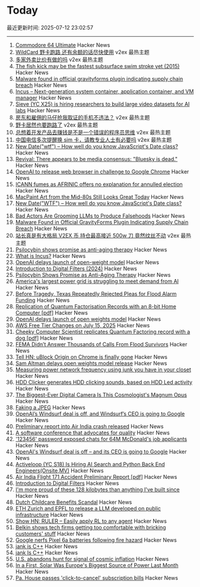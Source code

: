 # Today

最近更新时间: 2025-07-12 23:02:57

--- 
1. [Commodore 64 Ultimate](https://www.commodore.net) Hacker News
2. [WildCard 野卡跑路 还有余额的话尽快使用](https://www.v2ex.com/t/1144744) v2ex 最热主题
3. [多家外卖比价有做的吗](https://www.v2ex.com/t/1144731) v2ex 最热主题
4. [The fish kick may be the fastest subsurface swim stroke yet (2015)](https://nautil.us/is-this-new-swim-stroke-the-fastest-yet-235511/) Hacker News
5. [Malware found in official gravityforms plugin indicating supply chain breach](https://patchstack.com/articles/critical-malware-found-in-gravityforms-official-plugin-site/) Hacker News
6. [Incus – Next-generation system container, application container, and VM manager](https://linuxcontainers.org/incus/) Hacker News
7. [Sieve (YC X25) is hiring researchers to build large video datasets for AI labs](https://sievedata.com/about/jobs) Hacker News
8. [房东和雇佣的马仔抢我取证的手机不违法？](https://www.v2ex.com/t/1144769) v2ex 最热主题
9. [野卡居然也要跑路了](https://www.v2ex.com/t/1144755) v2ex 最热主题
10. [总想着开发产品去赚钱是不是一个错误的程序员思维](https://www.v2ex.com/t/1144710) v2ex 最热主题
11. [中国电信多次提醒换 sim 卡，请教专业人士有必要吗](https://www.v2ex.com/t/1144698) v2ex 最热主题
12. [New Date("wtf") – How well do you know JavaScript's Date class?](https://jsdate.wtf) Hacker News
13. [Revival: There appears to be media consensus: "Bluesky is dead."](https://netwars.pelicancrossing.net/2025/06/27/revival/) Hacker News
14. [OpenAI to release web browser in challenge to Google Chrome](https://www.cnbc.com/2025/07/09/openai-to-release-web-browser-in-challenge-to-google-chrome.html) Hacker News
15. [ICANN fumes as AFRINIC offers no explanation for annulled election](https://www.theregister.com/2025/07/11/afrinic_election_annulled_why/) Hacker News
16. [MacPaint Art from the Mid-80s Still Looks Great Today](https://blog.decryption.net.au/posts/macpaint.html) Hacker News
17. [New Date("WTF") – How well do you know JavaScript's Date class?](https://jsdate.wtf) Hacker News
18. [Bad Actors Are Grooming LLMs to Produce Falsehoods](https://americansunlight.substack.com/cp/168074209) Hacker News
19. [Malware Found in Official GravityForms Plugin Indicating Supply Chain Breach](https://patchstack.com/articles/critical-malware-found-in-gravityforms-official-plugin-site/) Hacker News
20. [站长真是有大格局 V2EX 币 持仓最高接近 500w 刀 竟然纹丝不动](https://www.v2ex.com/t/1144709) v2ex 最热主题
21. [Psilocybin shows promise as anti-aging therapy](https://neurosciencenews.com/psilocybin-longevity-aging-29425/) Hacker News
22. [What is Incus?](https://linuxcontainers.org/incus/) Hacker News
23. [OpenAI delays launch of open-weight model](https://twitter.com/sama/status/1943837550369812814) Hacker News
24. [Introduction to Digital Filters (2024)](https://ccrma.stanford.edu/~jos/filters/) Hacker News
25. [Psilocybin Shows Promise as Anti-Aging Therapy](https://neurosciencenews.com/psilocybin-longevity-aging-29425/) Hacker News
26. [America's largest power grid is struggling to meet demand from AI](https://www.reuters.com/sustainability/boards-policy-regulation/americas-largest-power-grid-is-struggling-meet-demand-ai-2025-07-09/) Hacker News
27. [Before Tragedy, Texas Repeatedly Rejected Pleas for Flood Alarm Funding](https://www.nytimes.com/2025/07/10/us/politics/texas-flood-alarm-system.html) Hacker News
28. [Replication of Quantum Factorisation Records with an 8-bit Home Computer [pdf]](https://eprint.iacr.org/2025/1237.pdf) Hacker News
29. [OpenAI delays launch of open weights model](https://twitter.com/sama/status/1943837550369812814) Hacker News
30. [AWS Free Tier Changes on July 15, 2025](https://freetier.co/articles/aws-free-tier-changes-july-15-2025) Hacker News
31. [Cheeky Computer Scientist replicates Quantum Factoring record with a dog [pdf]](https://eprint.iacr.org/2025/1237.pdf) Hacker News
32. [FEMA Didn’t Answer Thousands of Calls From Flood Survivors](https://www.nytimes.com/2025/07/11/climate/fema-missed-calls-texas-floods.html) Hacker News
33. [Tell HN: uBlock Origin on Chrome is finally gone](https://news.ycombinator.com/item?id=44538517) Hacker News
34. [Sam Altman delays open weights model release](https://twitter.com/sama/status/1943837550369812814) Hacker News
35. [Measuring power network frequency using junk you have in your closet](https://halcy.de/blog/2025/02/09/measuring-power-network-frequency-using-junk-you-have-in-your-closet/) Hacker News
36. [HDD Clicker generates HDD clicking sounds, based on HDD Led activity](https://www.serdashop.com/HDDClicker) Hacker News
37. [The Biggest-Ever Digital Camera Is This Cosmologist's Magnum Opus](https://www.quantamagazine.org/the-biggest-ever-digital-camera-is-this-cosmologists-magnum-opus-20250711/) Hacker News
38. [Faking a JPEG](https://www.ty-penguin.org.uk/~auj/blog/2025/03/25/fake-jpeg/) Hacker News
39. [OpenAI’s Windsurf deal is off, and Windsurf’s CEO is going to Google](https://www.theverge.com/openai/705999/google-windsurf-ceo-openai) Hacker News
40. [Preliminary report into Air India crash released](https://www.bbc.co.uk/news/live/cx20p2x9093t) Hacker News
41. [A software conference that advocates for quality](https://bettersoftwareconference.com/) Hacker News
42. ['123456' password exposed chats for 64M McDonald's job applicants](https://www.bleepingcomputer.com/news/security/123456-password-exposed-chats-for-64-million-mcdonalds-job-applicants/) Hacker News
43. [OpenAI's Windsurf deal is off – and its CEO is going to Google](https://www.theverge.com/openai/705999/google-windsurf-ceo-openai) Hacker News
44. [Activeloop (YC S18) Is Hiring AI Search and Python Back End Engineers(Onsite,MV)](https://careers.activeloop.ai/) Hacker News
45. [Air India Flight 171 Accident Preliminary Report [pdf]](https://aaib.gov.in/What%27s%20New%20Assets/Preliminary%20Report%20VT-ANB.pdf) Hacker News
46. [Introduction to Digital Filters](https://ccrma.stanford.edu/~jos/filters/) Hacker News
47. [I'm more proud of these 128 kilobytes than anything I've built since](https://medium.com/@mikehall314/im-more-proud-of-these-128-kilobytes-than-anything-i-ve-built-since-53706cfbdc18) Hacker News
48. [Dutch Childcare Benefits Scandal](https://en.wikipedia.org/wiki/Dutch_childcare_benefits_scandal) Hacker News
49. [ETH Zurich and EPFL to release a LLM developed on public infrastructure](https://ethz.ch/en/news-and-events/eth-news/news/2025/07/a-language-model-built-for-the-public-good.html) Hacker News
50. [Show HN: RULER – Easily apply RL to any agent](https://openpipe.ai/blog/ruler) Hacker News
51. [Belkin shows tech firms getting too comfortable with bricking customers' stuff](https://arstechnica.com/gadgets/2025/07/belkin-shows-tech-firms-getting-too-comfortable-with-bricking-customers-stuff/) Hacker News
52. [Google nerfs Pixel 6a batteries following fire hazard](https://arstechnica.com/gadgets/2025/07/a-mess-of-its-own-making-google-nerfs-second-pixel-phone-battery-this-year/) Hacker News
53. [jank is C++](https://jank-lang.org/blog/2025-07-11-jank-is-cpp/) Hacker News
54. [jank Is C++](https://jank-lang.org/blog/2025-07-11-jank-is-cpp/) Hacker News
55. [U.S. abandons hunt for signal of cosmic inflation](https://www.science.org/content/article/u-s-abandons-hunt-signal-cosmic-inflation) Hacker News
56. [In a First, Solar Was Europe's Biggest Source of Power Last Month](https://e360.yale.edu/digest/solar-biggest-power-source-europe-june-2025) Hacker News
57. [Pa. House passes 'click-to-cancel' subscription bills](https://www.pennlive.com/news/2025/07/pa-house-passes-click-to-cancel-subscription-bills-as-court-throws-out-federal-rule.html) Hacker News

